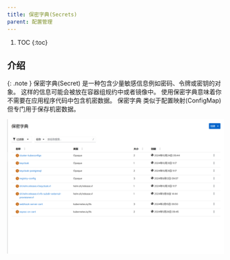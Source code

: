 ```yaml
---
title: 保密字典(Secrets)
parent: 配置管理
---
```


1. TOC
{:toc}

## 介绍

{: .note }
保密字典(Secret) 是一种包含少量敏感信息例如密码、令牌或密钥的对象。 这样的信息可能会被放在容器组规约中或者镜像中。 使用保密字典意味着你不需要在应用程序代码中包含机密数据。
保密字典 类似于配置映射(ConfigMap)但专门用于保存机密数据。

![](imgs/secrets.png)